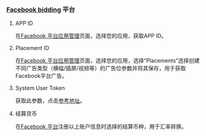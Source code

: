 ###   [Facebook bidding](https://developers.facebook.com/) 平台

1. APP ID

   在[Facebook 平台应用管理](https://developers.facebook.com/apps/)页面，选择您的应用，获取APP ID。

2. Placement ID

   在[Facebook 平台应用管理](https://developers.facebook.com/apps/)页面，选择您的应用，选择“Placements”选择创建不同广告类型（横幅/插屏/视频等）的广告位参数并将其保存，用于获取Facebook平台广告。

3.  System User Token

    获取此参数，点击[参考地址](https://developers.facebook.com/docs/audience-network/reporting-api/systemuser)。

4.  结算货币

    在[Facebook 平台](https://developers.facebook.com/)注册以上账户信息时选择的结算币种，用于汇率转换。
